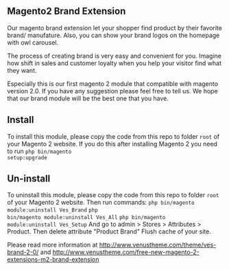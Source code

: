 <h2><a id="welcome" class="anchor" href="#welcome" aria-hidden="true"><span class="octicon octicon-link"></span></a>Magento2 Brand Extension</h2>
Our magento brand extension let your shopper find product by their favorite brand/ manufature. Also, you can show your brand logos on the homepage with owl carousel.

The process of creating brand is very easy and convenient for you. Imagine how shift in sales and customer loyalty when you help your visitor find what they want.

Especially this is our first magento 2 module that compatible with magento version 2.0. If you have any suggestion please feel free to tell us. We hope that our brand module will be the best one that you have.

<h2><a id="install" class="anchor" href="#install" aria-hidden="true"><span class="octicon octicon-link"></span></a>Install</h2>

To install this module, please copy the code from this repo to folder <code>root</code> of your Magento 2 website. If you do this after installing Magento 2 you need to run <code>php bin/magento setup:upgrade</code>

<h2><a id="uninstall" class="anchor" href="#uninstall" aria-hidden="true"><span class="octicon octicon-link"></span></a>Un-install</h2>

To uninstall this module, please copy the code from this repo to folder <code>root</code> of your Magento 2 website. Then run commands:
<code>php bin/magento module:uninstall Ves_Brand</code>
<code>php bin/magento module:uninstall Ves_All</code>
<code>php bin/magento module:uninstall Ves_Setup</code>
And go to admin > Stores > Attributes > Product. Then delete attribute "Product Brand"
Flush cache of your site.

Please read more information at <a href="http://www.venustheme.com/theme/ves-brand-2-0" target="_blank">http://www.venustheme.com/theme/ves-brand-2-0/</a> and <a href="http://www.venustheme.com/free-new-magento-2-extensions-m2-brand-extension/">http://www.venustheme.com/free-new-magento-2-extensions-m2-brand-extension</a>
